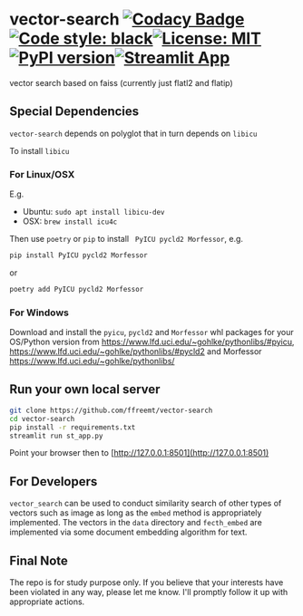 # vector-search [![Codacy Badge](https://api.codacy.com/project/badge/Grade/31c6bcb6723942a3bb12474cd7e74dac)](https://app.codacy.com/gh/ffreemt/vector-search?utm_source=github.com&utm_medium=referral&utm_content=ffreemt/vector-search&utm_campaign=Badge_Grade)[![Code style: black](https://img.shields.io/badge/code%20style-black-000000.svg)](https://github.com/psf/black)[![License: MIT](https://img.shields.io/badge/License-MIT-yellow.svg)](https://opensource.org/licenses/MIT)[![PyPI version](https://badge.fury.io/py/vector-search.svg)](https://badge.fury.io/py/vector-search)[![Streamlit App](https://static.streamlit.io/badges/streamlit_badge_black_white.svg)](https://share.streamlit.io/ffreemt/vector-search/st_app.py)

vector search based on faiss (currently just flatl2 and flatip)

## Special Dependencies

`vector-search` depends on polyglot that in turn depends on `libicu`

To install `libicu`
### For Linux/OSX

E.g.
*   Ubuntu: `sudo apt install libicu-dev`
*   OSX: `brew install icu4c`

Then use `poetry` or `pip` to install ` PyICU pycld2 Morfessor`, e.g.
```bash
pip install PyICU pycld2 Morfessor
```
or
```python
poetry add PyICU pycld2 Morfessor
```
### For Windows

Download and install the `pyicu`, `pycld2` and `Morfessor` whl packages for your OS/Python version from https://www.lfd.uci.edu/~gohlke/pythonlibs/#pyicu, https://www.lfd.uci.edu/~gohlke/pythonlibs/#pycld2 and Morfessor https://www.lfd.uci.edu/~gohlke/pythonlibs/

## Run your own local server

```bash
git clone https://github.com/ffreemt/vector-search
cd vector-search
pip install -r requirements.txt
streamlit run st_app.py
```

Point your browser then to [http://127.0.0.1:8501](http://127.0.0.1:8501)

## For Developers

`vector_search` can be used to conduct similarity search of other types of vectors such as image as long as the `embed` method is appropriately implemented. The vectors in the `data` directory and `fecth_embed` are implemented via some document embedding algorithm for text.

## Final Note

The repo is for study purpose only. If you believe that your interests have been violated in any way, please let me know. I'll promptly follow it up with appropriate actions.